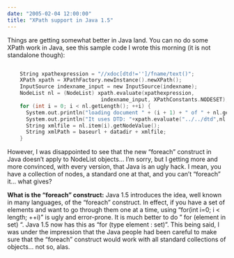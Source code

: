 ```yaml
---
date: "2005-02-04 12:00:00"
title: "XPath support in Java 1.5"
---
```




Things are getting somewhat better in Java land. You can no do some XPath work in Java, see this sample code I wrote this morning (it is not standalone though):
```C

    String xpathexpression = "//xdoc[dtd!='']/fname/text()";
    XPath xpath = XPathFactory.newInstance().newXPath();
    InputSource indexname_input = new InputSource(indexname);
    NodeList nl = (NodeList) xpath.evaluate(xpathexpression, 
                              indexname_input, XPathConstants.NODESET);
    for (int i = 0; i < nl.getLength(); ++i) {
      System.out.println("loading document " + (i + 1) + " of " + nl.getLength());
      System.out.println("It uses DTD: "+xpath.evaluate("../../dtd",nl.item(i)));
      String xmlfile = nl.item(i).getNodeValue();
      String xmlPath = baseurl + datadir + xmlfile;
    }
```


However, I was disappointed to see that the new &ldquo;foreach&rdquo; construct in Java doesn&rsquo;t apply to NodeList objects&hellip; I&rsquo;m sorry, but I getting more and more convinced, with every version, that Java is an ugly hack. I mean, you have a collection of nodes, a standard one at that, and you can&rsquo;t &ldquo;foreach&rdquo; it&hellip; what gives?

__What is the &ldquo;foreach&rdquo; construct:__ Java 1.5 introduces the idea, well known in many languages, of the &ldquo;foreach&rdquo; construct. In effect, if you have a set of elements and want to go through them one at a time, using &ldquo;for(int i=0; i &lt; length; ++i)&rdquo; is ugly and error-prone. It is much better to do &rdquo; for (element in set) &ldquo;. Java 1.5 now has this as &ldquo;for (type element : set)&rdquo;. This being said, I was under the impression that the Java people had been careful to make sure that the &ldquo;foreach&rdquo; construct would work with all standard collections of objects&hellip; not so, alas.

